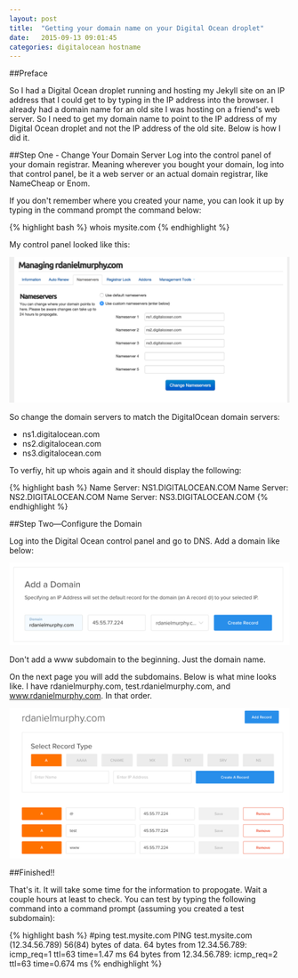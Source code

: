 ```yaml
---
layout: post
title:  "Getting your domain name on your Digital Ocean droplet"
date:   2015-09-13 09:01:45
categories: digitalocean hostname
--- 
```


##Preface

So I had a Digital Ocean droplet running and hosting my Jekyll site on an IP address that I could get to by typing in the IP address into the browser.  I already had a domain name for an old site I was hosting on a friend's web server.  So I need to get my domain name to point to the IP address of my Digital Ocean droplet and not the IP address of the old site.  Below is how I did it.

##Step One - Change Your Domain Server
Log into the control panel of your domain registrar.  Meaning wherever you bought your domain, log into that control panel, be it a web server or an actual domain registrar, like NameCheap or Enom.

If you don't remember where you created your name, you can look it up by typing in the command prompt the command below:

{% highlight bash %}
whois mysite.com
{% endhighlight %}

My control panel looked like this: 

![nameservers](/img/domain-nameservers.png)

So change the domain servers to match the DigitalOcean domain servers:

* ns1.digitalocean.com
* ns2.digitalocean.com
* ns3.digitalocean.com

To verfiy, hit up whois again and it should display the following:

{% highlight bash %}
Name Server: NS1.DIGITALOCEAN.COM
Name Server: NS2.DIGITALOCEAN.COM
Name Server: NS3.DIGITALOCEAN.COM
{% endhighlight %}

##Step Two—Configure the Domain

Log into the Digital Ocean control panel and go to DNS.  Add a domain like below:

![nameservers](/img/add-domain.png)

Don't add a www subdomain to the beginning.  Just the domain name.

On the next page you will add the subdomains.  Below is what mine looks like.  I have rdanielmurphy.com, test.rdanielmurphy.com, and www.rdanielmurphy.com.  In that order.

![nameservers](/img/sub-domains.png)

##Finished!!

That's it.  It will take some time for the information to propogate.  Wait a couple hours at least to check.  You can test by typing the following command into a command prompt (assuming you created a test subdomain):

{% highlight bash %}
#ping test.mysite.com
PING test.mysite.com (12.34.56.789) 56(84) bytes of data.
64 bytes from 12.34.56.789: icmp_req=1 ttl=63 time=1.47 ms
64 bytes from 12.34.56.789: icmp_req=2 ttl=63 time=0.674 ms
{% endhighlight %}
